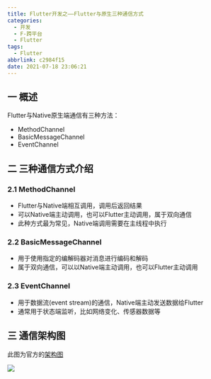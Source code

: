 ```yaml
---
title: Flutter开发之——Flutter与原生三种通信方式
categories:
  - 开发
  - F-跨平台
  - Flutter
tags:
  - Flutter
abbrlink: c2984f15
date: 2021-07-18 23:06:21
---
```

## 一 概述

Flutter与Native原生端通信有三种方法：

* MethodChannel
* BasicMessageChannel
* EventChannel

<!--more-->

## 二 三种通信方式介绍

### 2.1 MethodChannel

* Flutter与Native端相互调用，调用后返回结果
* 可以Native端主动调用，也可以Flutter主动调用，属于双向通信
* 此种方式最为常见，Native端调用需要在主线程中执行

### 2.2 BasicMessageChannel

* 用于使用指定的编解码器对消息进行编码和解码
* 属于双向通信，可以以Native端主动调用，也可以Flutter主动调用

### 2.3 EventChannel

* 用于数据流(event stream)的通信，Native端主动发送数据给Flutter
* 通常用于状态端监听，比如网络变化、传感器数据等

## 三 通信架构图

此图为官方的[架构图](https://flutter.dev/docs/development/platform-integration/platform-channels)

![][1]



[1]:https://cdn.staticaly.com/gh/PGzxc/CDN/master/blog-flutter/flutter-channel-native-flutter.png